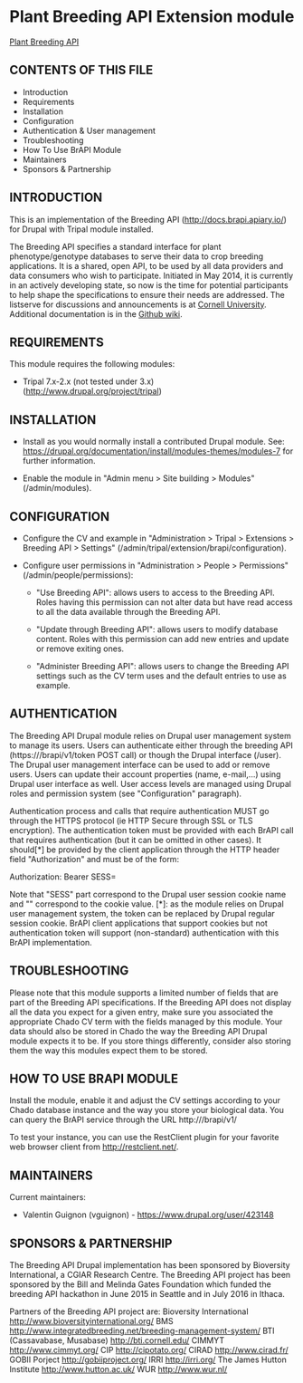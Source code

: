 Plant Breeding API Extension module
===================================

[Plant Breeding API](http://www.drupal.org/project/brapi)

CONTENTS OF THIS FILE
---------------------

 * Introduction
 * Requirements
 * Installation
 * Configuration
 * Authentication & User management
 * Troubleshooting
 * How To Use BrAPI Module
 * Maintainers
 * Sponsors & Partnership


INTRODUCTION
------------

This is an implementation of the Breeding API (http://docs.brapi.apiary.io/) for
Drupal with Tripal module installed.

The Breeding API specifies a standard interface for plant phenotype/genotype
databases to serve their data to crop breeding applications. It is a shared,
open API, to be used by all data providers and data consumers who wish to
participate. Initiated in May 2014, it is currently in an actively developing
state, so now is the time for potential participants to help shape the
specifications to ensure their needs are addressed. The listserve for
discussions and announcements is at [Cornell University][1]. Additional
documentation is in the [Github wiki][2].

[1]: http://mail2.sgn.cornell.edu/cgi-bin/mailman/listinfo/plant-breeding-api
[2]: https://github.com/plantbreeding/documentation


REQUIREMENTS
------------

This module requires the following modules:

 * Tripal 7.x-2.x (not tested under 3.x) (http://www.drupal.org/project/tripal)


INSTALLATION
------------

 * Install as you would normally install a contributed Drupal module. See:
   https://drupal.org/documentation/install/modules-themes/modules-7
   for further information.

 * Enable the module in "Admin menu > Site building > Modules" (/admin/modules).


CONFIGURATION
-------------

 * Configure the CV and example in "Administration > Tripal > Extensions >
   Breeding API > Settings" (/admin/tripal/extension/brapi/configuration).

 * Configure user permissions in "Administration > People > Permissions"
   (/admin/people/permissions):

   - "Use Breeding API": allows users to access to the Breeding API. Roles
     having this permission can not alter data but have read access to all the
     data available through the Breeding API.

   - "Update through Breeding API": allows users to modify database content.
     Roles with this permission can add new entries and update or remove exiting
     ones.

   - "Administer Breeding API": allows users to change the Breeding API settings
     such as the CV term uses and the default entries to use as example.


AUTHENTICATION
--------------

The Breeding API Drupal module relies on Drupal user management system to manage
its users. Users can authenticate either through the breeding API
(https://<your-drupal-site>/brapi/v1/token POST call) or though the Drupal
interface (/user). The Drupal user management interface can be used to add or
remove users. Users can update their account properties (name, e-mail,...) using
Drupal user interface as well. User access levels are managed using Drupal roles
and permission system (see "Configuration" paragraph).

Authentication process and calls that require authentication MUST go through the
HTTPS protocol (ie HTTP Secure through SSL or TLS encryption). The
authentication token must be provided with each BrAPI call that requires
authentication (but it can be omitted in other cases). It should[*] be provided
by the client application through the HTTP header field "Authorization" and must
be of the form:

Authorization: Bearer SESS<some codes>=<some other codes>

Note that "SESS<some codes>" part correspond to the Drupal user session cookie
name and "<some other codes>" correspond to the cookie value.
[*]: as the module relies on Drupal user management system, the token can be
replaced by Drupal regular session cookie. BrAPI client applications that
support cookies but not authentication token will support (non-standard)
authentication with this BrAPI implementation.


TROUBLESHOOTING
---------------

Please note that this module supports a limited number of fields that are part
of the Breeding API specifications.
If the Breeding API does not display all the data you expect for a given entry,
make sure you associated the appropriate Chado CV term with the fields managed
by this module. Your data should also be stored in Chado the way the Breeding
API Drupal module expects it to be. If you store things differently, consider
also storing them the way this modules expect them to be stored.


HOW TO USE BRAPI MODULE
-----------------------

Install the module, enable it and adjust the CV settings according to your Chado
database instance and the way you store your biological data.
You can query the BrAPI service through the URL
http://<your-drupal-site>/brapi/v1/<service-name>

To test your instance, you can use the RestClient plugin for your favorite web
browser client from http://restclient.net/.


MAINTAINERS
-----------

Current maintainers:

 * Valentin Guignon (vguignon) - https://www.drupal.org/user/423148


SPONSORS & PARTNERSHIP
----------------------
The Breeding API Drupal implementation has been sponsored by Bioversity
International, a CGIAR Research Centre.
The Breeding API project has been sponsored by the Bill and Melinda Gates
Foundation which funded the breeding API hackathon in June 2015 in Seattle and
in July 2016 in Ithaca.

Partners of the Breeding API project are:
Bioversity International     http://www.bioversityinternational.org/
BMS               http://www.integratedbreeding.net/breeding-management-system/
BTI (Cassavabase, Musabase)  http://bti.cornell.edu/
CIMMYT                       http://www.cimmyt.org/
CIP                          http://cipotato.org/
CIRAD                        http://www.cirad.fr/
GOBII Porject                http://gobiiproject.org/
IRRI                         http://irri.org/
The James Hutton Institute   http://www.hutton.ac.uk/
WUR                          http://www.wur.nl/
